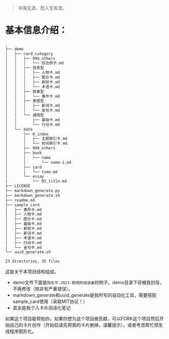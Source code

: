 > 书海无涯，而人生有涯。
# 基本信息介绍：
```bash
.
├── demo
│   ├── card_category
│   │   ├── 999_others
│   │   │   └── 综合例子.md
│   │   ├── 信息型
│   │   │   ├── 人物卡.md
│   │   │   ├── 图示卡.md
│   │   │   ├── 新知卡.md
│   │   │   └── 术语卡.md
│   │   ├── 叙事型
│   │   │   └── 事件卡.md
│   │   ├── 美感型
│   │   │   ├── 新词卡.md
│   │   │   └── 金句卡.md
│   │   └── 通用型
│   │       ├── 基础卡.md
│   │       └── 行动卡.md
│   └── date
│       ├── 0_index
│       │   ├── 主题索引卡.md
│       │   └── 时间索引卡.md
│       ├── 999_others
│       ├── book
│       │   └── name
│       │       └── name-1.md
│       ├── card
│       │   └── time.md
│       └── essay
│           └── 01_title.md
├── LICENSE
├── markdown_generate.py
├── markdown_generate.sh
├── readme.md
├── sample_card
│   ├── 事件卡.md
│   ├── 人物卡.md
│   ├── 图示卡.md
│   ├── 基础卡.md
│   ├── 新知卡.md
│   ├── 新词卡.md
│   ├── 术语卡.md
│   ├── 行动卡.md
│   └── 金句卡.md
└── uuid_generate.sh

23 directories, 35 files

```
这是关于本项目结构组成。
* demo文件下面是`阳志平.2023.聪明的阅读者`的例子。demo目录下将被我封存，不再修改（除非有严重错误）。
* markdown_generate和uuid_generate是我所写的自动化工具，需要搭配sample_card使用（采取MIT协议！）
* 其余是我个人卡片阅读化笔记

如果这个项目能帮助你，如果你想为这个项目做贡献，可以FORK这个项目然后开始自己的卡片创作（开始前请先把我的卡片删掉，温馨提示），或者考虑帮忙把生成程序图形化。
